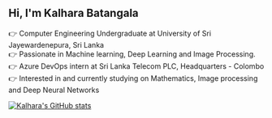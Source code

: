 ## Hi, I'm Kalhara Batangala

👉 Computer Engineering Undergraduate at University of Sri Jayewardenepura, Sri Lanka</br>
👉 Passionate in Machine learning, Deep Learning and Image Processing.<br>
👉 Azure DevOps intern at Sri Lanka Telecom PLC, Headquarters - Colombo<br>
👉 Interested in and currently studying on Mathematics, Image processing and Deep Neural Networks<br>

[![Kalhara's GitHub stats](https://github-readme-stats.vercel.app/api?username=KalharaBatangala&show_icons=true&theme=tokyonight)](https://github.com/anuraghazra/github-readme-stats)
